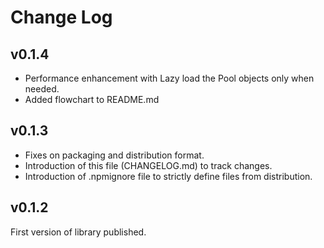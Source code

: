 # Change Log


## v0.1.4

- Performance enhancement with Lazy load the Pool objects only when needed.
- Added flowchart to README.md



## v0.1.3

 - Fixes on packaging and distribution format.
 - Introduction of this file (CHANGELOG.md) to track changes.
 - Introduction of .npmignore file to strictly define files from distribution.

## v0.1.2

First version of library published.

